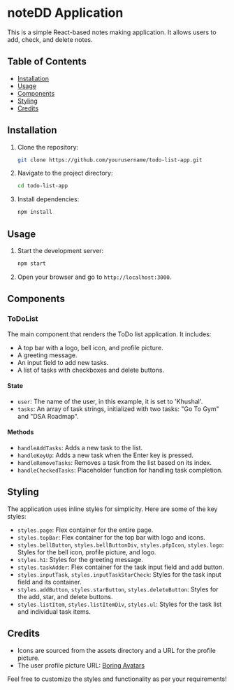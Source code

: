 # noteDD Application

This is a simple React-based notes making application. It allows users to add, check, and delete notes.

## Table of Contents
- [Installation](#installation)
- [Usage](#usage)
- [Components](#components)
- [Styling](#styling)
- [Credits](#credits)

## Installation

1. Clone the repository:
    ```bash
    git clone https://github.com/yourusername/todo-list-app.git
    ```
2. Navigate to the project directory:
    ```bash
    cd todo-list-app
    ```
3. Install dependencies:
    ```bash
    npm install
    ```

## Usage

1. Start the development server:
    ```bash
    npm start
    ```
2. Open your browser and go to `http://localhost:3000`.

## Components

### ToDoList

The main component that renders the ToDo list application. It includes:
- A top bar with a logo, bell icon, and profile picture.
- A greeting message.
- An input field to add new tasks.
- A list of tasks with checkboxes and delete buttons.

#### State

- `user`: The name of the user, in this example, it is set to 'Khushal'.
- `tasks`: An array of task strings, initialized with two tasks: "Go To Gym" and "DSA Roadmap".

#### Methods

- `handleAddTasks`: Adds a new task to the list.
- `handleKeyUp`: Adds a new task when the Enter key is pressed.
- `handleRemoveTasks`: Removes a task from the list based on its index.
- `handleCheckedTasks`: Placeholder function for handling task completion.

## Styling

The application uses inline styles for simplicity. Here are some of the key styles:

- `styles.page`: Flex container for the entire page.
- `styles.topBar`: Flex container for the top bar with logo and icons.
- `styles.bellButton`, `styles.bellButtonDiv`, `styles.pfpIcon`, `styles.logo`: Styles for the bell icon, profile picture, and logo.
- `styles.h1`: Styles for the greeting message.
- `styles.taskAdder`: Flex container for the task input field and add button.
- `styles.inputTask`, `styles.inputTaskStarCheck`: Styles for the task input field and its container.
- `styles.addButton`, `styles.starButton`, `styles.deleteButton`: Styles for the add, star, and delete buttons.
- `styles.listItem`, `styles.listItemDiv`, `styles.ul`: Styles for the task list and individual task items.

## Credits

- Icons are sourced from the assets directory and a URL for the profile picture.
- The user profile picture URL: [Boring Avatars](https://source.boringavatars.com/beam/250/?colors=264653,f4a261,e76f51)

Feel free to customize the styles and functionality as per your requirements!
